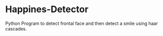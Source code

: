 # Happines-Detector
Python Program to detect frontal face and then detect a smile using haar cascades.

